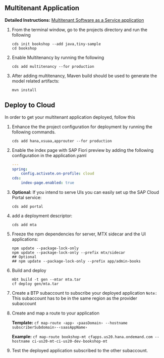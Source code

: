 ## Multitenant Application
 **Detailed Instructions:**  [Multitenant Software as a Service application](https://github.com/SAP-samples/btp-cap-multitenant-saas/tree/main
 )
 
1. From the terminal window, go to the projects directory and run the following
    ```console
    cds init bookshop --add java,tiny-sample
    cd bookshop
    ```
2. Enable Multitenancy by running the following

    ```console
    cds add multitenancy --for production
    ```

3. After adding multitenancy, Maven build should be used to generate the model related artifacts:
    ```console
    mvn install
    ```
## Deploy to Cloud
In order to get your multitenant application deployed, follow this

1. Enhance the the project configuration for deployment by running the following commands.
    ```console    
    cds add hana,xsuaa,approuter --for production
   ```
2. Enable the index page with SAP Fiori preview by adding the following configuration in the application.yaml
    ```yml
    ---
    spring:
        config.activate.on-profile: cloud
    cds:
        index-page.enabled: true
    ```
2. **Optional:** If you intend to serve UIs you can easily set up the SAP Cloud Portal service:
    ```shell
    cds add portal
    ```
3. add a deployment descriptor:
    ```shell
    cds add mta
    ```
4. Freeze the npm dependencies for server, MTX sidecar and the UI applications:
    ```shell
    npm update --package-lock-only
    npm update --package-lock-only --prefix mtx/sidecar
    ## Optional
    ## npm update --package-lock-only --prefix app/admin-books
    ```
5. Build and deploy
    ```shell
    mbt build -t gen --mtar mta.tar
    cf deploy gen/mta.tar
    ```
6. Create a BTP subaccount to subscribe your deployed application
    `Note:` This subaccount has to be in the same region as the provider subaccount
7. Create and map a route to your application
    
    **Template:** `cf map-route ‹app› ‹paasDomain› --hostname subscriberSubdomain›-‹saasAppName›`
    
    **Example:** `cf map-route bookshop-mt cfapps.us20.hana.ondemand.com --hostname ci-us20-mt-ci-us20-dev-bookshop-mt`
8. Test the deployed application subscribed to the other subaccount.
